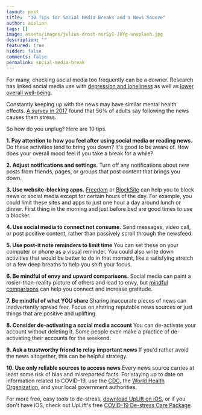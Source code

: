 ```yaml
---
layout: post
title:  "10 Tips for Social Media Breaks and a News Snooze"
author: aislinn
tags: []
image: assets/images/julius-drost-nsrSyI-JUYg-unsplash.jpg
description: ""
featured: true
hidden: false
comments: false
permalink: social-media-break
---
```


For many, checking social media too frequently can be a downer. Research has linked social media use with [depression and loneliness](https://guilfordjournals.com/doi/abs/10.1521/jscp.2018.37.10.751) as well as [lower overall well-being](https://academic.oup.com/aje/article/185/3/203/2915143).

Constantly keeping up with the news may have similar mental health effects. [A survey in 2017](https://www.apa.org/news/press/releases/2017/11/lowest-point) found that 56% of adults say following the news causes them stress.

So how do you unplug? Here are 10 tips.

**1. Pay attention to how you feel after using social media or reading news.**
Do these activities tend to bring you down? It's good to be aware of. How does your overall mood feel if you take a break for a while?

**2. Adjust notifications and settings.**
Turn off any notifications about new posts from friends, pages, or groups that post content that brings you down.

**3. Use website-blocking apps.**
[Freedom](https://freedom.to/) or [BlockSite](https://blocksite.co/) can help you to block news or social media except for certain hours of the day. For example, you could limit these sites and apps to just one hour a day around lunch or dinner. First thing in the morning and just before bed are good times to use a blocker.

**4. Use social media to connect not consume.**
Send messages, video call, or post positive content, rather than passively scroll through the newsfeed.

**5. Use post-it note reminders to limit time**
You can set these on your computer or phone as a visual reminder. You could also write down activities that would be better to do in that moment, like a satisfying stretch or a few deep breaths to help you shift your focus.

**6. Be mindful of envy and upward comparisons.**
Social media can paint a rosier-than-reality picture of others and lead to envy, but [mindful comparisons](https://www.psychologytoday.com/us/articles/201711/the-comparison-trap) can help you connect and increase gratitude.

**7. Be mindful of what YOU share**
Sharing inaccurate pieces of news can inadvertently spread fear. Focus on sharing reputable news sources or just things that are positive and uplifting.

**8. Consider de-activating a social media account**
You can de-activate your account without deleting it. Some people even make a practice of de-activating their accounts for the weekend.

**9. Ask a trustworthy friend to relay important news**
If you'd rather avoid the news altogether, this can be helpful strategy.

**10. Use only reliable sources to access news**
Every news source carries at least some risk of bias and misreported facts. For staying up to date on information related to COVID-19, use the [CDC](https://www.cdc.gov/coronavirus/2019-ncov/index.html), the [World Health Organization](https://www.who.int/emergencies/diseases/novel-coronavirus-2019), and your local government authorities.

<div class='grey_box'>
For more free, easy tools to de-stress, <a href="https://apps.apple.com/us/app/uplift-depression-anxiety/id1467988544?ls=1">download UpLift on iOS</a>, or if you don't have iOS, check out UpLift's free <a href="https://launch.uplift.app/COVID-19-web?platform=web">COVID-19 De-stress Care Package</a>.
</div>
